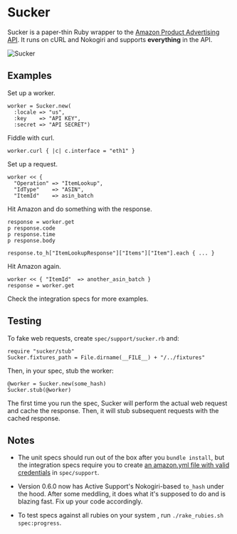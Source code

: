 Sucker
======

Sucker is a paper-thin Ruby wrapper to the [Amazon Product Advertising API](https://affiliate-program.amazon.co.uk/gp/advertising/api/detail/main.html). It runs on cURL and Nokogiri and supports __everything__ in the API.

![Sucker](http://upload.wikimedia.org/wikipedia/en/7/71/Vacuum_cleaner_1910.JPG)

Examples
--------

Set up a worker.

    worker = Sucker.new(
      :locale => "us",
      :key    => "API KEY",
      :secret => "API SECRET")

Fiddle with curl.

    worker.curl { |c| c.interface = "eth1" }

Set up a request.

    worker << {
      "Operation" => "ItemLookup",
      "IdType"    => "ASIN",
      "ItemId"    => asin_batch

Hit Amazon and do something with the response.

    response = worker.get
    p response.code
    p response.time
    p response.body
    
    response.to_h["ItemLookupResponse"]["Items"]["Item"].each { ... }

Hit Amazon again.

    worker << { "ItemId"  => another_asin_batch }
    response = worker.get

Check the integration specs for more examples.

Testing
-------

To fake web requests, create `spec/support/sucker.rb` and:

    require "sucker/stub"
    Sucker.fixtures_path = File.dirname(__FILE__) + "/../fixtures"

Then, in your spec, stub the worker:

    @worker = Sucker.new(some_hash)
    Sucker.stub(@worker)

The first time you run the spec, Sucker will perform the actual web request and cache the response. Then, it will stub subsequent requests with the cached response.

Notes
-----

* The unit specs should run out of the box after you `bundle install`, but the integration specs require you to create [an amazon.yml file with valid credentials](http://github.com/papercavalier/sucker/blob/master/spec/support/amazon.yml.example) in `spec/support`.

* Version 0.6.0 now has Active Support's Nokogiri-based `to_hash` under the hood. After some meddling, it does what it's supposed to do and is blazing fast. Fix up your code accordingly.

* To test specs against all rubies on your system , run `./rake_rubies.sh spec:progress`.
